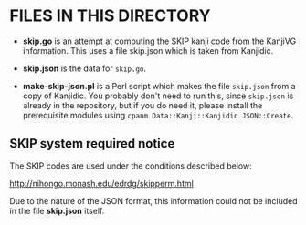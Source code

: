 # FILES IN THIS DIRECTORY

* __skip.go__ is an attempt at computing the SKIP kanji code from the
KanjiVG information. This uses a file skip.json which is taken from
Kanjidic.

* __skip.json__ is the data for `skip.go`.

* __make-skip-json.pl__ is a Perl script which makes the file
`skip.json` from a copy of Kanjidic. You probably don't need to run
this, since `skip.json` is already in the repository, but if you do
need it, please install the prerequisite modules using `cpanm
Data::Kanji::Kanjidic JSON::Create`.

## SKIP system required notice

The SKIP codes are used under the conditions described below:

http://nihongo.monash.edu/edrdg/skipperm.html

Due to the nature of the JSON format, this information could not be
included in the file __skip.json__ itself.
